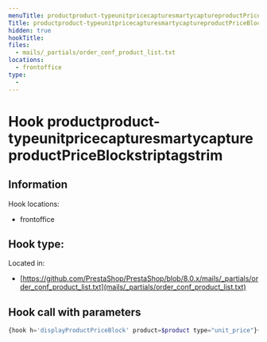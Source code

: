 ```yaml
---
menuTitle: productproduct-typeunitpricecapturesmartycaptureproductPriceBlockstriptagstrim
Title: productproduct-typeunitpricecapturesmartycaptureproductPriceBlockstriptagstrim
hidden: true
hookTitle: 
files:
  - mails/_partials/order_conf_product_list.txt
locations:
  - frontoffice
type:
  - 
---
```


# Hook productproduct-typeunitpricecapturesmartycaptureproductPriceBlockstriptagstrim

## Information

Hook locations: 
  - frontoffice

Hook type: 
  - 

Located in: 
  - [https://github.com/PrestaShop/PrestaShop/blob/8.0.x/mails/_partials/order_conf_product_list.txt](mails/_partials/order_conf_product_list.txt)

## Hook call with parameters

```php
{hook h='displayProductPriceBlock' product=$product type="unit_price"}{/capture}{$smarty.capture.productPriceBlock|strip_tags|trim}
```